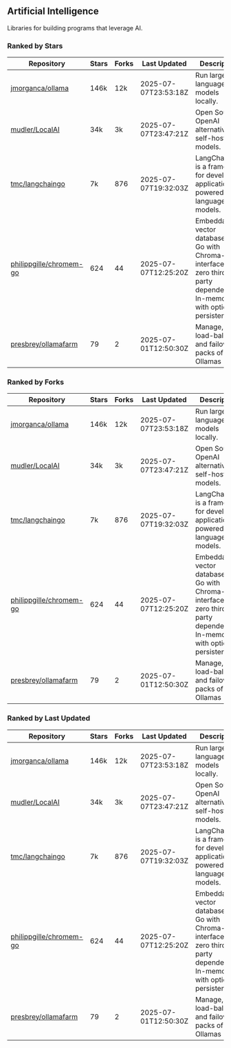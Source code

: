 ## Artificial Intelligence

Libraries for building programs that leverage AI.

### Ranked by Stars

| Repository | Stars | Forks | Last Updated | Description | 
|------------|-------|-------|--------------|-------------|
| [jmorganca/ollama](https://github.com/jmorganca/ollama) | 146k | 12k | 2025-07-07T23:53:18Z |  Run large language models locally. |
| [mudler/LocalAI](https://github.com/mudler/LocalAI) | 34k | 3k | 2025-07-07T23:47:21Z |  Open Source OpenAI alternative, self-host AI models. |
| [tmc/langchaingo](https://github.com/tmc/langchaingo) | 7k | 876 | 2025-07-07T19:32:03Z |  LangChainGo is a framework for developing applications powered by language models. |
| [philippgille/chromem-go](https://github.com/philippgille/chromem-go) | 624 | 44 | 2025-07-07T12:25:20Z |  Embeddable vector database for Go with Chroma-like interface and zero third-party dependencies. In-memory with optional persistence. |
| [presbrey/ollamafarm](https://github.com/presbrey/ollamafarm) | 79 | 2 | 2025-07-01T12:50:30Z |  Manage, load-balance, and failover packs of Ollamas |

### Ranked by Forks

| Repository | Stars | Forks | Last Updated | Description | 
|------------|-------|-------|--------------|-------------|
| [jmorganca/ollama](https://github.com/jmorganca/ollama) | 146k | 12k | 2025-07-07T23:53:18Z |  Run large language models locally. |
| [mudler/LocalAI](https://github.com/mudler/LocalAI) | 34k | 3k | 2025-07-07T23:47:21Z |  Open Source OpenAI alternative, self-host AI models. |
| [tmc/langchaingo](https://github.com/tmc/langchaingo) | 7k | 876 | 2025-07-07T19:32:03Z |  LangChainGo is a framework for developing applications powered by language models. |
| [philippgille/chromem-go](https://github.com/philippgille/chromem-go) | 624 | 44 | 2025-07-07T12:25:20Z |  Embeddable vector database for Go with Chroma-like interface and zero third-party dependencies. In-memory with optional persistence. |
| [presbrey/ollamafarm](https://github.com/presbrey/ollamafarm) | 79 | 2 | 2025-07-01T12:50:30Z |  Manage, load-balance, and failover packs of Ollamas |

### Ranked by Last Updated

| Repository | Stars | Forks | Last Updated | Description | 
|------------|-------|-------|--------------|-------------|
| [jmorganca/ollama](https://github.com/jmorganca/ollama) | 146k | 12k | 2025-07-07T23:53:18Z |  Run large language models locally. |
| [mudler/LocalAI](https://github.com/mudler/LocalAI) | 34k | 3k | 2025-07-07T23:47:21Z |  Open Source OpenAI alternative, self-host AI models. |
| [tmc/langchaingo](https://github.com/tmc/langchaingo) | 7k | 876 | 2025-07-07T19:32:03Z |  LangChainGo is a framework for developing applications powered by language models. |
| [philippgille/chromem-go](https://github.com/philippgille/chromem-go) | 624 | 44 | 2025-07-07T12:25:20Z |  Embeddable vector database for Go with Chroma-like interface and zero third-party dependencies. In-memory with optional persistence. |
| [presbrey/ollamafarm](https://github.com/presbrey/ollamafarm) | 79 | 2 | 2025-07-01T12:50:30Z |  Manage, load-balance, and failover packs of Ollamas |

